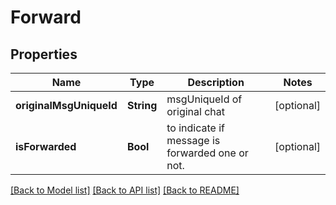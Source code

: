 # Forward

## Properties
Name | Type | Description | Notes
------------ | ------------- | ------------- | -------------
**originalMsgUniqueId** | **String** | msgUniqueId of original chat | [optional] 
**isForwarded** | **Bool** | to indicate if message is forwarded one or not. | [optional] 

[[Back to Model list]](../README.md#documentation-for-models) [[Back to API list]](../README.md#documentation-for-api-endpoints) [[Back to README]](../README.md)


